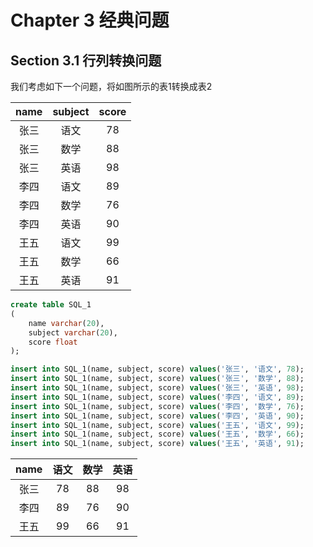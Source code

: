 Chapter 3 经典问题
=============
## Section 3.1 行列转换问题
我们考虑如下一个问题，将如图所示的表1转换成表2

| name | subject |  score |
| :---: | :---: | :---: |
| 张三| 语文 |   78 |
| 张三 | 数学 |   88 |
| 张三 | 英语 |   98 |
| 李四 | 语文 |   89 |
| 李四 | 数学 |   76 |
| 李四 | 英语 |   90 |
| 王五 | 语文 |   99 |
| 王五 | 数学 |   66 |
| 王五 | 英语 |   91 |

```sql
create table SQL_1
(
    name varchar(20),
    subject varchar(20),
    score float
);
```

```sql
insert into SQL_1(name, subject, score) values('张三', '语文', 78);
insert into SQL_1(name, subject, score) values('张三', '数学', 88);
insert into SQL_1(name, subject, score) values('张三', '英语', 98);
insert into SQL_1(name, subject, score) values('李四', '语文', 89);
insert into SQL_1(name, subject, score) values('李四', '数学', 76);
insert into SQL_1(name, subject, score) values('李四', '英语', 90);
insert into SQL_1(name, subject, score) values('王五', '语文', 99);
insert into SQL_1(name, subject, score) values('王五', '数学', 66);
insert into SQL_1(name, subject, score) values('王五', '英语', 91);
```

| name| 语文 | 数学 | 英语 |
| :---: | :---: | :---: | :---: |
| 张三| 78 | 88 | 98 |
| 李四 | 89 | 76 | 90 |
| 王五 | 99 | 66 | 91 |
